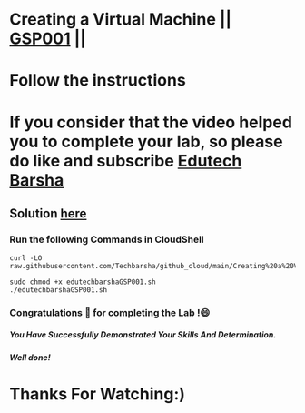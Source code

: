 # Creating a Virtual Machine || [GSP001]([https://www.cloudskillsboost.google/focuses/1073?parent=catalog](https://www.cloudskillsboost.google/focuses/3563?catalog_rank=%7B%22rank%22%3A1%2C%22num_filters%22%3A0%2C%22has_search%22%3Atrue%7D&parent=catalog&search_id=30704022)) ||
# Follow the instructions

# If you consider that the video helped you to complete your lab, so please do like and subscribe [Edutech Barsha](https://www.youtube.com/@edutechbarsha)
## Solution [here](https://youtu.be/markO68BtxM)

### Run the following Commands in CloudShell

```
curl -LO raw.githubusercontent.com/Techbarsha/github_cloud/main/Creating%20a%20Virtual%20Machine/edutechbarshaGSP001.sh

sudo chmod +x edutechbarshaGSP001.sh
./edutechbarshaGSP001.sh
```

### Congratulations 🎉 for completing the Lab !😄

##### *You Have Successfully Demonstrated Your Skills And Determination.*

#### *Well done!*

# Thanks For Watching:)
